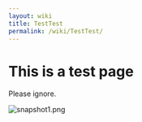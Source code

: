 ```yaml
---
layout: wiki
title: TestTest
permalink: /wiki/TestTest/
---
```


This is a test page
===================

Please ignore.

![snapshot1.png](/attachment/wiki/TestTest/snapshot1.png)

